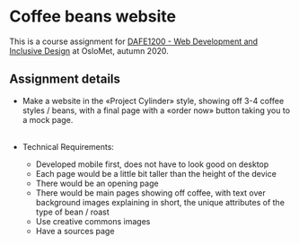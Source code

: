 Coffee beans website
=======

This is a course assignment for [DAFE1200 - Web Development and Inclusive Design](https://student.oslomet.no/en/studier/-/studieinfo/emne/DAFE1200/2020/H%C3%98ST) 
at OsloMet, autumn 2020.

## Assignment details
- Make a website in the «Project Cylinder» style, showing off 3-4 coffee styles / beans, 
with a final page with a «order now» button taking you to a mock page.<br><br>

- Technical Requirements:
  - Developed mobile first, does not have to look good on desktop
  - Each page would be a little bit taller than the height of the device
  - There would be an opening page
  - There would be main pages showing off coffee, with text over background images explaining in short, 
    the unique attributes of the type of bean / roast
  - Use creative commons images
  - Have a sources page





